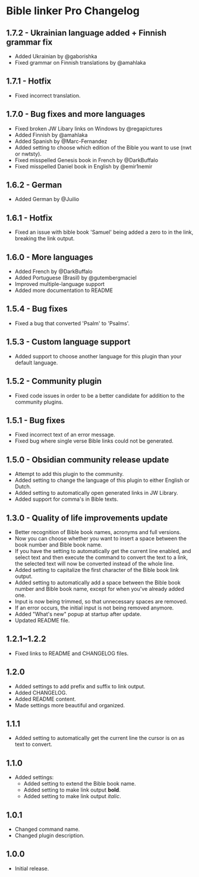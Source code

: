 # Bible linker Pro Changelog

## 1.7.2 - Ukrainian language added + Finnish grammar fix

-   Added Ukrainian by @gaborishka
-   Fixed grammar on Finnish translations by @amahlaka

## 1.7.1 - Hotfix

-   Fixed incorrect translation.

## 1.7.0 - Bug fixes and more languages

-   Fixed broken JW Libary links on Windows by @regapictures
-   Added Finnish by @amahlaka
-   Added Spanish by @Marc-Fernandez
-   Added setting to choose which edition of the Bible you want to use (nwt or nwtsty).
-   Fixed misspelled Genesis book in French by @DarkBuffalo
-   Fixed misspelled Daniel book in English by @emir1nemir

## 1.6.2 - German

-   Added German by @Juilio

## 1.6.1 - Hotfix

-   Fixed an issue with bible book 'Samuel' being added a zero to in the link, breaking the link output.

## 1.6.0 - More languages

-   Added French by @DarkBuffalo
-   Added Portuguese (Brasil) by @gutembergmaciel
-   Improved multiple-language support
-   Added more documentation to README

## 1.5.4 - Bug fixes

-   Fixed a bug that converted 'Psalm' to 'Psalms'.

## 1.5.3 - Custom language support

-   Added support to choose another language for this plugin than your default language.

## 1.5.2 - Community plugin

-   Fixed code issues in order to be a better candidate for addition to the community plugins.

## 1.5.1 - Bug fixes

-   Fixed incorrect text of an error message.
-   Fixed bug where single verse Bible links could not be generated.

## 1.5.0 - Obsidian community release update

-   Attempt to add this plugin to the community.
-   Added setting to change the language of this plugin to either English or Dutch.
-   Added setting to automatically open generated links in JW Library.
-   Added support for comma's in Bible texts.

## 1.3.0 - Quality of life improvements update

-   Better recognition of Bible book names, acronyms and full versions.
-   Now you can choose whether you want to insert a space between the book number and Bible book name.
-   If you have the setting to automatically get the current line enabled, and select text and then execute the command to convert the text to a link, the selected text will now be converted instead of the whole line.
-   Added setting to capitalize the first character of the Bible book link output.
-   Added setting to automatically add a space between the Bible book number and Bible book name, except for when you've already added one.
-   Input is now being trimmed, so that unnecessary spaces are removed.
-   If an error occurs, the initial input is not being removed anymore.
-   Added "What's new" popup at startup after update.
-   Updated README file.

## 1.2.1~1.2.2

-   Fixed links to README and CHANGELOG files.

## 1.2.0

-   Added settings to add prefix and suffix to link output.
-   Added CHANGELOG.
-   Added README content.
-   Made settings more beautiful and organized.

## 1.1.1

-   Added setting to automatically get the current line the cursor is on as text to convert.

## 1.1.0

-   Added settings:
    -   Added setting to extend the Bible book name.
    -   Added setting to make link output **bold**.
    -   Added setting to make link output _italic_.

## 1.0.1

-   Changed command name.
-   Changed plugin description.

## 1.0.0

-   Initial release.
